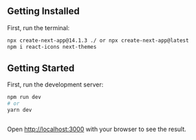 ## Getting Installed

First, run the terminal:

```bash
npx create-next-app@14.1.3 ./ or npx create-next-app@latest
npm i react-icons next-themes

```

## Getting Started

First, run the development server:

```bash
npm run dev
# or
yarn dev



```

Open [http://localhost:3000](http://localhost:3000) with your browser to see the result.
